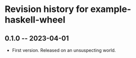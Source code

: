 # Revision history for example-haskell-wheel

## 0.1.0 -- 2023-04-01

* First version. Released on an unsuspecting world.
